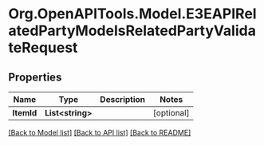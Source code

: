 
# Org.OpenAPITools.Model.E3EAPIRelatedPartyModelsRelatedPartyValidateRequest

## Properties

Name | Type | Description | Notes
------------ | ------------- | ------------- | -------------
**ItemId** | **List&lt;string&gt;** |  | [optional] 

[[Back to Model list]](../README.md#documentation-for-models)
[[Back to API list]](../README.md#documentation-for-api-endpoints)
[[Back to README]](../README.md)

